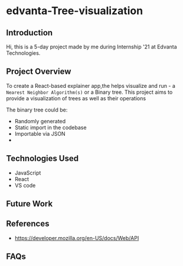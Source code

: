 # edvanta-Tree-visualization
## Introduction
Hi, this is a 5-day project made by me during
Internship '21 at Edvanta Technologies.


##  Project Overview
To create a React-based explainer app,the helps visualize and run - a `Nearest Neighbor Algorithm(s)` or a Binary tree. This project aims to provide a visualization of trees as well as their
operations

The binary tree could be:
* Randomly generated
* Static import in the codebase
* Importable via JSON
* 
## Technologies Used
* JavaScript
* React
* VS code

## Future Work


## References 
* https://developer.mozilla.org/en-US/docs/Web/API

## FAQs

